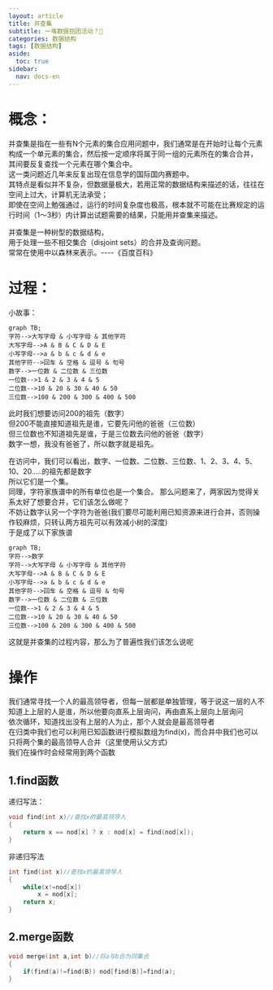```yaml
---
layout: article
title: 并查集
subtitle: 一堆数据抱团活动？🤔
categories: 数据结构
tags: [数据结构]
aside:
  toc: true
sidebar:
  nav: docs-en
---
```


# 概念：
并查集是指在一些有N个元素的集合应用问题中，我们通常是在开始时让每个元素构成一个单元素的集合，然后按一定顺序将属于同一组的元素所在的集合合并，  
其间要反复查找一个元素在哪个集合中。  
这一类问题近几年来反复出现在信息学的国际国内赛题中。  
其特点是看似并不复杂，但数据量极大，若用正常的数据结构来描述的话，往往在空间上过大，计算机无法承受；  
即使在空间上勉强通过，运行的时间复杂度也极高，根本就不可能在比赛规定的运行时间（1～3秒）内计算出试题需要的结果，只能用并查集来描述。    
  
并查集是一种树型的数据结构，  
用于处理一些不相交集合（disjoint sets）的合并及查询问题。  
常常在使用中以森林来表示。----《百度百科》

# 过程：

小故事：

```mermaid
graph TB;
字符-->大写字母 & 小写字母 & 其他字符
大写字母-->A & B & C & D & E
小写字母-->a & b & c & d & e
其他字符-->回车 & 空格 & 逗号 & 句号 
数字-->一位数 & 二位数 & 三位数
一位数-->1 & 2 & 3 & 4 & 5 
二位数-->10 & 20 & 30 & 40 & 50
三位数-->100 & 200 & 300 & 400 & 500 
```

此时我们想要访问200的祖先（数字）  
但200不能直接知道祖先是谁，它要先问他的爸爸（三位数）  
但三位数也不知道祖先是谁，于是三位数去问他的爸爸（数字）  
数字一想，我没有爸爸了，所以数字就是祖先。  
  
在访问中，我们可以看出，数字、一位数、二位数、三位数、1、2、3、4、5、10、20.....的祖先都是数字  
所以它们是一个集。  
同理，字符家族谱中的所有单位也是一个集合。
那么问题来了，两家因为觉得关系太好了想要合并，它们该怎么做呢？  
不妨让数字认另一个字符为爸爸(我们要尽可能利用已知资源来进行合并，否则操作较麻烦，只转认两方祖先可以有效减小树的深度)  
于是成了以下家族谱  

```mermaid
graph TB;
字符-->数字
字符-->大写字母 & 小写字母 & 其他字符
大写字母-->A & B & C & D & E
小写字母-->a & b & c & d & e
其他字符-->回车 & 空格 & 逗号 & 句号 
数字-->一位数 & 二位数 & 三位数
一位数-->1 & 2 & 3 & 4 & 5 
二位数-->10 & 20 & 30 & 40 & 50
三位数-->100 & 200 & 300 & 400 & 500 
```
  
这就是并查集的过程内容，那么为了普遍性我们该怎么说呢  
# 操作
我们通常寻找一个人的最高领导者，但每一层都是单独管理，等于说这一层的人不知道上上层的人是谁，所以他要向直系上层询问，再由直系上层向上层询问  
依次循环，知道找出没有上层的人为止，那个人就会是最高领导者  
在归类中我们也可以利用已知函数进行模拟数组为find(x)，而合并中我们也可以只将两个集的最高领导人合并（这里使用认父方式)  
我们在操作时会经常用到两个函数  

## 1.find函数
递归写法：  

```cpp
void find(int x)//查找x的最高领导人
{
    return x == nod[x] ? x : nod[x] = find(nod[x]);
}
```
  
非递归写法  

```cpp
int find(int x)//查找x的最高领导人
{
    while(x!=nod[x])
        x = nod[x];
    return x;
}
```

## 2.merge函数
  
```cpp
void merge(int a,int b)//将a与b合为同集合
{
    if(find(a)!=find(B)) nod[find(B)]=find(a);
}
```

